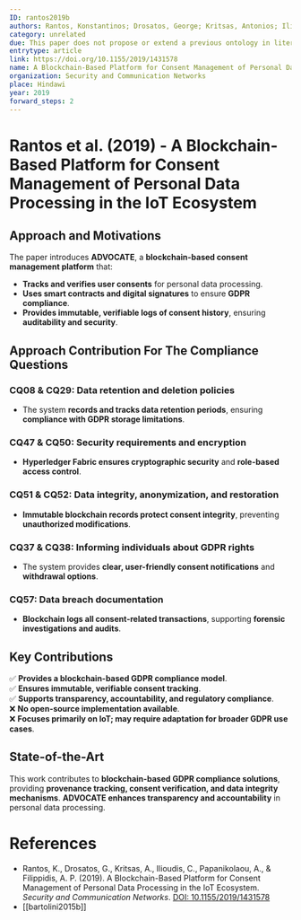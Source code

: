 ```yaml
---
ID: rantos2019b
authors: Rantos, Konstantinos; Drosatos, George; Kritsas, Antonios; Ilioudis, Christos; Papanikolaou, Alexandros; Filippidis, Adam P.
category: unrelated
due: This paper does not propose or extend a previous ontology in literature. Although it presents a blockchain-based platform (ADVOCATE) for GDPR-compliant consent management in IoT. The approach ensures data provenance, consent tracking, and regulatory compliance using blockchain smart contracts and digital signatures.
entrytype: article
link: https://doi.org/10.1155/2019/1431578
name: A Blockchain-Based Platform for Consent Management of Personal Data Processing in the IoT Ecosystem
organization: Security and Communication Networks
place: Hindawi
year: 2019
forward_steps: 2
---
```


# Rantos et al. (2019) - A Blockchain-Based Platform for Consent Management of Personal Data Processing in the IoT Ecosystem

## Approach and Motivations

The paper introduces **ADVOCATE**, a **blockchain-based consent management platform** that:

- **Tracks and verifies user consents** for personal data processing.  
- **Uses smart contracts and digital signatures** to ensure **GDPR compliance**.  
- **Provides immutable, verifiable logs of consent history**, ensuring **auditability and security**.  

## Approach Contribution For The Compliance Questions

### **CQ08 & CQ29: Data retention and deletion policies**
- The system **records and tracks data retention periods**, ensuring **compliance with GDPR storage limitations**.  

### **CQ47 & CQ50: Security requirements and encryption**
- **Hyperledger Fabric ensures cryptographic security** and **role-based access control**.  

### **CQ51 & CQ52: Data integrity, anonymization, and restoration**
- **Immutable blockchain records protect consent integrity**, preventing **unauthorized modifications**.  

### **CQ37 & CQ38: Informing individuals about GDPR rights**
- The system provides **clear, user-friendly consent notifications** and **withdrawal options**.  

### **CQ57: Data breach documentation**
- **Blockchain logs all consent-related transactions**, supporting **forensic investigations and audits**.  

## Key Contributions

✅ **Provides a blockchain-based GDPR compliance model**.  
✅ **Ensures immutable, verifiable consent tracking**.  
✅ **Supports transparency, accountability, and regulatory compliance**.  
❌ **No open-source implementation available**.  
❌ **Focuses primarily on IoT; may require adaptation for broader GDPR use cases**.  

## State-of-the-Art

This work contributes to **blockchain-based GDPR compliance solutions**, providing **provenance tracking, consent verification, and data integrity mechanisms**. **ADVOCATE enhances transparency and accountability** in personal data processing.

# References

- Rantos, K., Drosatos, G., Kritsas, A., Ilioudis, C., Papanikolaou, A., & Filippidis, A. P. (2019). A Blockchain-Based Platform for Consent Management of Personal Data Processing in the IoT Ecosystem. *Security and Communication Networks*. [DOI: 10.1155/2019/1431578](https://doi.org/10.1155/2019/1431578)
- [[bartolini2015b]]
